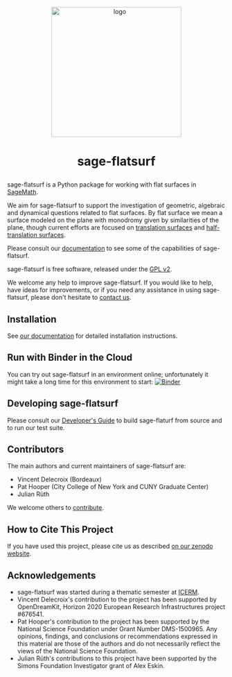 <!-- TODO: Fix URL before merging -->
<p align="center">
    <img alt="logo" src="https://github.com/saraedum/sage-flatsurf/raw/flatsurf-stack/doc/logo.svg?sanitize=true" width="300px">
</p>

<h1><p align="center">sage-flatsurf</p></h1>

sage-flatsurf is a Python package for working with flat surfaces in
[SageMath](https://sagemath.org).

We aim for sage-flatsurf to support the investigation of geometric, algebraic
and dynamical questions related to flat surfaces. By flat surface we mean a
surface modeled on the plane with monodromy given by similarities of the plane,
though current efforts are focused on [translation
surfaces](https://en.wikipedia.org/wiki/Translation_surface>) and
[half-translation
surfaces](https://en.wikipedia.org/wiki/Translation_surface#Half-translation_surfaces).

Please consult our [documentation](https://flatsurf.github.io/sage-flatsurf/)
to see some of the capabilities of sage-flatsurf.

sage-flatsurf is free software, released under the [GPL v2](./COPYING).

We welcome any help to improve sage-flatsurf. If you would like to help, have
ideas for improvements, or if you need any assistance in using sage-flatsurf,
please don't hesitate to [contact us](https://flatsurf.github.io#contact).

## Installation

See [our documentation](https://flatsurf.github.io/sage-flatsurf/#installation)
for detailed installation instructions.

## Run with Binder in the Cloud

You can try out sage-flatsurf in an environment online; unfortunately it might
take a long time for this environment to start:
[![Binder](https://mybinder.org/badge_logo.svg)](https://mybinder.org/v2/gh/flatsurf/sage-flatsurf/0.4.6?filepath=doc%2Fexamples)

## Developing sage-flatsurf

Please consult our [Developer's
Guide](https://flatsurf.github.io/sage-flatsurf/development.html) to build
sage-flaturf from source and to run our test suite.

## Contributors

The main authors and current maintainers of sage-flatsurf are:

* Vincent Delecroix (Bordeaux)
* Pat Hooper (City College of New York and CUNY Graduate Center)
* Julian Rüth

We welcome others to [contribute](https://flatsurf.github.io#contact).

## How to Cite This Project

If you have used this project, please cite us as described [on our
zenodo website](https://zenodo.org/badge/latestdoi/13970050>).

## Acknowledgements

* sage-flatsurf was started during a thematic semester at
  [ICERM](https://icerm.brown.edu>).
* Vincent Delecroix's contribution to the project has been supported by
  OpenDreamKit, Horizon 2020 European Research Infrastructures project #676541.
* Pat Hooper's contribution to the project has been supported by the National
  Science Foundation under Grant Number DMS-1500965. Any opinions, findings,
  and conclusions or recommendations expressed in this material are those of
  the authors and do not necessarily reflect the views of the National Science
  Foundation.
* Julian Rüth's contributions to this project have been supported by the Simons
  Foundation Investigator grant of Alex Eskin.
